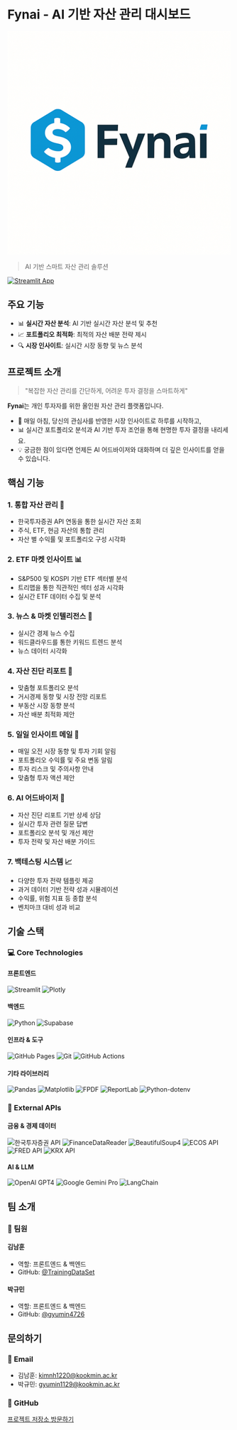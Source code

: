 # Fynai - AI 기반 자산 관리 대시보드

![Fynai Logo](assets/Fynai_white.png)

> AI 기반 스마트 자산 관리 솔루션

[![Streamlit App](https://static.streamlit.io/badges/streamlit_badge_black_white.svg)](https://capstone-2025-41-assetmanagementdashboard.streamlit.app/)

## 주요 기능

- 📊 **실시간 자산 분석**: AI 기반 실시간 자산 분석 및 추천
- 📈 **포트폴리오 최적화**: 최적의 자산 배분 전략 제시
- 🔍 **시장 인사이트**: 실시간 시장 동향 및 뉴스 분석

## 프로젝트 소개

> "복잡한 자산 관리를 간단하게, 어려운 투자 결정을 스마트하게"

**Fynai**는 개인 투자자를 위한 올인원 자산 관리 플랫폼입니다.

- 🌅 매일 아침, 당신의 관심사를 반영한 시장 인사이트로 하루를 시작하고,
- 📊 실시간 포트폴리오 분석과 AI 기반 투자 조언을 통해 현명한 투자 결정을 내리세요.
- 💡 궁금한 점이 있다면 언제든 AI 어드바이저와 대화하며 더 깊은 인사이트를 얻을 수 있습니다.

## 핵심 기능

### 1. 통합 자산 관리 💼
- 한국투자증권 API 연동을 통한 실시간 자산 조회
- 주식, ETF, 현금 자산의 통합 관리
- 자산 별 수익률 및 포트폴리오 구성 시각화

### 2. ETF 마켓 인사이트 📊
- S&P500 및 KOSPI 기반 ETF 섹터별 분석
- 트리맵을 통한 직관적인 섹터 성과 시각화
- 실시간 ETF 데이터 수집 및 분석

### 3. 뉴스 & 마켓 인텔리전스 📰
- 실시간 경제 뉴스 수집
- 워드클라우드를 통한 키워드 트렌드 분석
- 뉴스 데이터 시각화

### 4. 자산 진단 리포트 📑
- 맞춤형 포트폴리오 분석
- 거시경제 동향 및 시장 전망 리포트
- 부동산 시장 동향 분석
- 자산 배분 최적화 제안

### 5. 일일 인사이트 메일 📧
- 매일 오전 시장 동향 및 투자 기회 알림
- 포트폴리오 수익률 및 주요 변동 알림
- 투자 리스크 및 주의사항 안내
- 맞춤형 투자 액션 제안

### 6. AI 어드바이저 🤖
- 자산 진단 리포트 기반 상세 상담
- 실시간 투자 관련 질문 답변
- 포트폴리오 분석 및 개선 제안
- 투자 전략 및 자산 배분 가이드

### 7. 백테스팅 시스템 📈
- 다양한 투자 전략 템플릿 제공
- 과거 데이터 기반 전략 성과 시뮬레이션
- 수익률, 위험 지표 등 종합 분석
- 벤치마크 대비 성과 비교

## 기술 스택

### 💻 Core Technologies

#### 프론트엔드
![Streamlit](https://img.shields.io/badge/streamlit-FF4B4B?style=for-the-badge&logo=streamlit&logoColor=white)
![Plotly](https://img.shields.io/badge/plotly-3F4F75?style=for-the-badge&logo=plotly&logoColor=white)

#### 백엔드
![Python](https://img.shields.io/badge/python-3776AB?style=for-the-badge&logo=python&logoColor=white)
![Supabase](https://img.shields.io/badge/supabase-3ECF8E?style=for-the-badge&logo=supabase&logoColor=white)

#### 인프라 & 도구
![GitHub Pages](https://img.shields.io/badge/github_pages-222222?style=for-the-badge&logo=github-pages&logoColor=white)
![Git](https://img.shields.io/badge/git-F05032?style=for-the-badge&logo=git&logoColor=white)
![GitHub Actions](https://img.shields.io/badge/github_actions-2088FF?style=for-the-badge&logo=github-actions&logoColor=white)

#### 기타 라이브러리
![Pandas](https://img.shields.io/badge/pandas-150458?style=for-the-badge&logo=pandas&logoColor=white)
![Matplotlib](https://img.shields.io/badge/matplotlib-11557C?style=for-the-badge&logo=matplotlib&logoColor=white)
![FPDF](https://img.shields.io/badge/fpdf-FF0000?style=for-the-badge&logo=pdf&logoColor=white)
![ReportLab](https://img.shields.io/badge/reportlab-000000?style=for-the-badge&logo=pdf&logoColor=white)
![Python-dotenv](https://img.shields.io/badge/python_dotenv-000000?style=for-the-badge&logo=python&logoColor=white)

### 🔌 External APIs

#### 금융 & 경제 데이터
![한국투자증권 API](https://img.shields.io/badge/한국투자증권_API-ED1C24?style=for-the-badge&logo=koreaninvestment&logoColor=white)
![FinanceDataReader](https://img.shields.io/badge/FinanceDataReader-0066CC?style=for-the-badge&logo=finance&logoColor=white)
![BeautifulSoup4](https://img.shields.io/badge/BeautifulSoup4-FF5722?style=for-the-badge&logo=beautifulsoup&logoColor=white)
![ECOS API](https://img.shields.io/badge/ECOS_API-0052A4?style=for-the-badge&logo=bank&logoColor=white)
![FRED API](https://img.shields.io/badge/FRED_API-1E88E5?style=for-the-badge&logo=federalreserve&logoColor=white)
![KRX API](https://img.shields.io/badge/KRX_API-FF6B6B?style=for-the-badge&logo=krx&logoColor=white)

#### AI & LLM
![OpenAI GPT4](https://img.shields.io/badge/OpenAI_GPT4-412991?style=for-the-badge&logo=openai&logoColor=white)
![Google Gemini Pro](https://img.shields.io/badge/Google_Gemini_Pro-4285F4?style=for-the-badge&logo=google&logoColor=white)
![LangChain](https://img.shields.io/badge/LangChain-339933?style=for-the-badge&logo=chainlink&logoColor=white)

## 팀 소개

### 👥 팀원

#### 김남훈
- 역할: 프론트엔드 & 백엔드
- GitHub: [@TrainingDataSet](https://github.com/TrainingDataSet/Capstone_AssetManagementDashboard)

#### 박규민
- 역할: 프론트엔드 & 백엔드
- GitHub: [@gyumin4726](https://github.com/gyumin4726)

## 문의하기

### 📧 Email
- 김남훈: [kimnh1220@kookmin.ac.kr](mailto:kimnh1220@kookmin.ac.kr)
- 박규민: [gyumin1129@kookmin.ac.kr](mailto:gyumin1129@kookmin.ac.kr)

### 💬 GitHub
[프로젝트 저장소 방문하기](https://github.com/kookmin-sw/capstone-2025-41)
